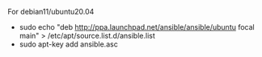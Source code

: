 For debian11/ubuntu20.04
- sudo echo "deb http://ppa.launchpad.net/ansible/ansible/ubuntu focal main" > /etc/apt/source.list.d/ansible.list
- sudo apt-key add ansible.asc
